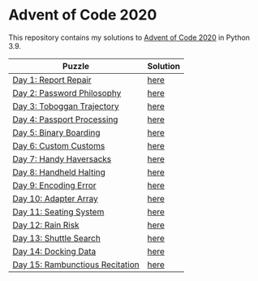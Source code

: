 Advent of Code 2020
========================

This repository contains my solutions to [Advent of Code 2020](https://adventofcode.com/2020) in Python 3.9.

|Puzzle|Solution|
|---|---|
|[Day 1: Report Repair](https://adventofcode.com/2020/day/1)|[here](/day1.py)|
|[Day 2: Password Philosophy](https://adventofcode.com/2020/day/2)|[here](/day2.py)|
|[Day 3: Toboggan Trajectory](https://adventofcode.com/2020/day/3)|[here](/day3.py)|
|[Day 4: Passport Processing](https://adventofcode.com/2020/day/4)|[here](/day4.py)|
|[Day 5: Binary Boarding](https://adventofcode.com/2020/day/5)|[here](/day5.py)|
|[Day 6: Custom Customs](https://adventofcode.com/2020/day/6)|[here](/day6.py)|
|[Day 7: Handy Haversacks](https://adventofcode.com/2020/day/7)|[here](/day7.py)|
|[Day 8: Handheld Halting](https://adventofcode.com/2020/day/8)|[here](/day8.py)|
|[Day 9: Encoding Error](https://adventofcode.com/2020/day/9)|[here](/day9.py)|
|[Day 10: Adapter Array](https://adventofcode.com/2020/day/10)|[here](/day10.py)|
|[Day 11: Seating System](https://adventofcode.com/2020/day/11)|[here](/day11.py)|
|[Day 12: Rain Risk](https://adventofcode.com/2020/day/12)|[here](/day12.py)|
|[Day 13: Shuttle Search](https://adventofcode.com/2020/day/13)|[here](/day13.py)|
|[Day 14: Docking Data](https://adventofcode.com/2020/day/14)|[here](/day14.py)|
|[Day 15: Rambunctious Recitation](https://adventofcode.com/2020/day/15)|[here](/day15.py)|
